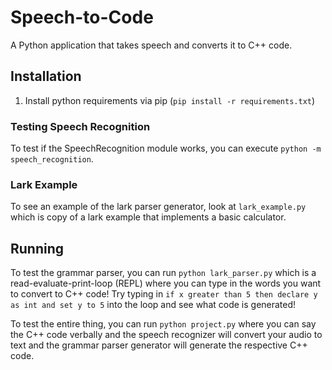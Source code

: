 # Speech-to-Code
A Python application that takes speech and converts it to C++ code.

## Installation
1. Install python requirements via pip (`pip install -r requirements.txt`)

### Testing Speech Recognition
To test if the SpeechRecognition module works, you can execute `python -m speech_recognition`.

### Lark Example
To see an example of the lark parser generator, look at `lark_example.py` which is copy of a lark example that implements
a basic calculator.

## Running
To test the grammar parser, you can run `python lark_parser.py` which is a read-evaluate-print-loop (REPL) where you can type in the words you want to convert to C++ code!
Try typing in `if x greater than 5 then declare y as int and set y to 5` into the loop and see what code is generated!

To test the entire thing, you can run `python project.py` where you can say the C++ code verbally and the speech recognizer will convert your audio to text and the grammar parser generator will generate the respective C++ code.
